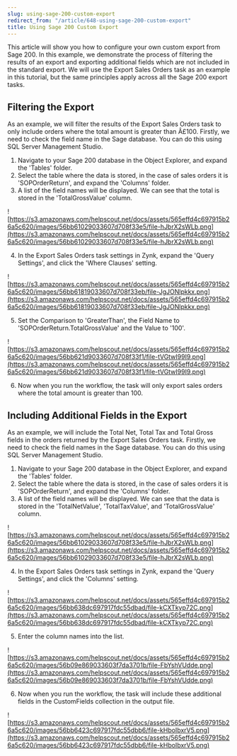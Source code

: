 ```yaml
---
slug: using-sage-200-custom-export
redirect_from: "/article/648-using-sage-200-custom-export"
title: Using Sage 200 Custom Export
---
```

This article will show you how to configure your own custom export from Sage 200. In this example, we demonstrate the process of filtering the results of an export and exporting additional fields which are not included in the standard export. We will use the Export Sales Orders task as an example in this tutorial, but the same principles apply across all the Sage 200 export tasks.

## Filtering the Export
As an example, we will filter the results of the Export Sales Orders task to only include orders where the total amount is greater than Â£100. Firstly, we need to check the field name in the Sage database. You can do this using SQL Server Management Studio.


1. Navigate to your Sage 200 database in the Object Explorer, and expand the 'Tables' folder.
2. Select the table where the data is stored, in the case of sales orders it is 'SOPOrderReturn', and expand the 'Columns' folder.
3. A list of the field names will be displayed. We can see that the total is stored in the 'TotalGrossValue' column.

![https://s3.amazonaws.com/helpscout.net/docs/assets/565effd4c697915b26a5c620/images/56bb61029033607d708f33e5/file-hJbrX2sWLb.png](https://s3.amazonaws.com/helpscout.net/docs/assets/565effd4c697915b26a5c620/images/56bb61029033607d708f33e5/file-hJbrX2sWLb.png)

4. In the Export Sales Orders task settings in Zynk, expand the 'Query Settings', and click the 'Where Clauses' setting.

![https://s3.amazonaws.com/helpscout.net/docs/assets/565effd4c697915b26a5c620/images/56bb61819033607d708f33eb/file-JgJONlpkkx.png](https://s3.amazonaws.com/helpscout.net/docs/assets/565effd4c697915b26a5c620/images/56bb61819033607d708f33eb/file-JgJONlpkkx.png)

5. Set the Comparison to 'GreaterThan', the Field Name to 'SOPOrderReturn.TotalGrossValue' and the Value to '100'.

![https://s3.amazonaws.com/helpscout.net/docs/assets/565effd4c697915b26a5c620/images/56bb621d9033607d708f33f1/file-tVGtwI99I9.png](https://s3.amazonaws.com/helpscout.net/docs/assets/565effd4c697915b26a5c620/images/56bb621d9033607d708f33f1/file-tVGtwI99I9.png)

6. Now when you run the workflow, the task will only export sales orders where the total amount is greater than 100.

## Including Additional Fields in the Export
As an example, we will include the Total Net, Total Tax and Total Gross fields in the orders returned by the Export Sales Orders task. Firstly, we need to check the field names in the Sage database. You can do this using SQL Server Management Studio.

1. Navigate to your Sage 200 database in the Object Explorer, and expand the 'Tables' folder.
2. Select the table where the data is stored, in the case of sales orders it is 'SOPOrderReturn', and expand the 'Columns' folder.
3. A list of the field names will be displayed. We can see that the data is stored in the 'TotalNetValue', 'TotalTaxValue', and 'TotalGrossValue' column.

![https://s3.amazonaws.com/helpscout.net/docs/assets/565effd4c697915b26a5c620/images/56bb61029033607d708f33e5/file-hJbrX2sWLb.png](https://s3.amazonaws.com/helpscout.net/docs/assets/565effd4c697915b26a5c620/images/56bb61029033607d708f33e5/file-hJbrX2sWLb.png)

4. In the Export Sales Orders task settings in Zynk, expand the 'Query Settings', and click the 'Columns' setting.

![https://s3.amazonaws.com/helpscout.net/docs/assets/565effd4c697915b26a5c620/images/56bb638dc697917fdc55dbad/file-kCXTkyp72C.png](https://s3.amazonaws.com/helpscout.net/docs/assets/565effd4c697915b26a5c620/images/56bb638dc697917fdc55dbad/file-kCXTkyp72C.png)

5. Enter the column names into the list.

![https://s3.amazonaws.com/helpscout.net/docs/assets/565effd4c697915b26a5c620/images/56b09e869033603f7da3701b/file-FbYshVUdde.png](https://s3.amazonaws.com/helpscout.net/docs/assets/565effd4c697915b26a5c620/images/56b09e869033603f7da3701b/file-FbYshVUdde.png)

6. Now when you run the workflow, the task will include these additional fields in the CustomFields collection in the output file.

![https://s3.amazonaws.com/helpscout.net/docs/assets/565effd4c697915b26a5c620/images/56bb6423c697917fdc55dbb6/file-kHboIbxrV5.png](https://s3.amazonaws.com/helpscout.net/docs/assets/565effd4c697915b26a5c620/images/56bb6423c697917fdc55dbb6/file-kHboIbxrV5.png)